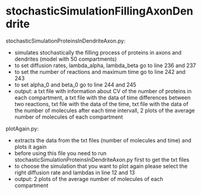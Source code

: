 # stochasticSimulationFillingAxonDendrite

stochasticSimulationProteinsInDendriteAxon.py:
- simulates stochastically the filling process of proteins in axons and dendrites (model with 50 compartments)
- to set diffusion rates, lambda_alpha, lambda_beta go to line 236 and 237
- to set the number of reactions and maximum time go to line 242 and 243
- to set alpha_0 and beta_0 go to line 244 and 245
- output: a txt file with information about CV of the number of proteins in each compartment, a txt file with the data of time differences between two reactions, txt file with the data of the time, txt file with the data of the number of molecules after each time intervall, 2 plots of the average number of molecules of each compartment

plotAgain.py:
- extracts the data from the txt files (number of molecules and time) and plots it again
- before using this file you need to run stochasticSimulationProteinsInDendriteAxon.py first to get the txt files
- to choose the simulation that you want to plot again please select the right diffusion rate and lambdas in line 12 and 13
- output: 2 plots of the average number of molecules of each compartment



